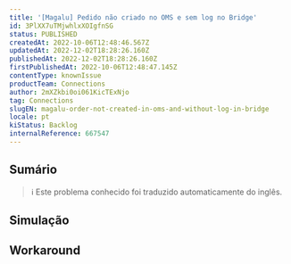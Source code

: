 ```yaml
---
title: '[Magalu] Pedido não criado no OMS e sem log no Bridge'
id: 3PlXX7uTMjwhlxXOIgfnSG
status: PUBLISHED
createdAt: 2022-10-06T12:48:46.567Z
updatedAt: 2022-12-02T18:28:26.160Z
publishedAt: 2022-12-02T18:28:26.160Z
firstPublishedAt: 2022-10-06T12:48:47.145Z
contentType: knownIssue
productTeam: Connections
author: 2mXZkbi0oi061KicTExNjo
tag: Connections
slugEN: magalu-order-not-created-in-oms-and-without-log-in-bridge
locale: pt
kiStatus: Backlog
internalReference: 667547
---
```


## Sumário

>ℹ️ Este problema conhecido foi traduzido automaticamente do inglês.



## Simulação



## Workaround



